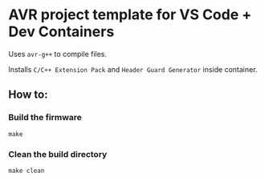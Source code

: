 # AVR project template for VS Code + Dev Containers

Uses `avr-g++` to compile files.

Installs `C/C++ Extension Pack` and `Header Guard Generator` inside container.

## How to:

### Build the firmware
```
make
```

### Clean the build directory
```
make clean
```
